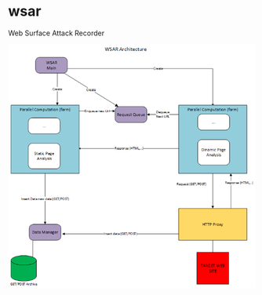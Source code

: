 wsar
====

Web Surface Attack Recorder

<img src="https://github.com/escube/wsar/blob/master/images/progetti_wsra.png" alt="architecture">
